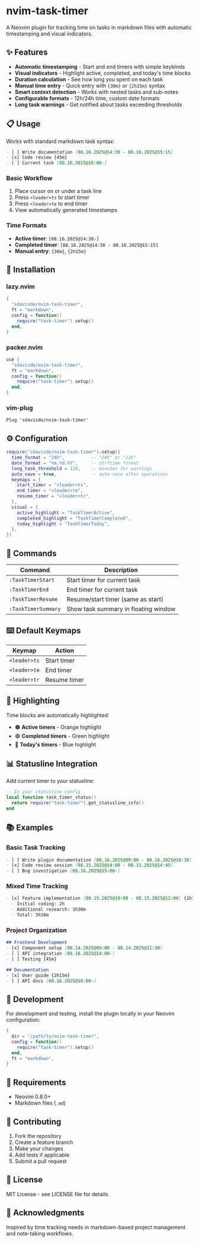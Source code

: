 # nvim-task-timer

A Neovim plugin for tracking time on tasks in markdown files with automatic timestamping and visual indicators.

## ✨ Features

- **Automatic timestamping** - Start and end timers with simple keybinds
- **Visual indicators** - Highlight active, completed, and today's time blocks
- **Duration calculation** - See how long you spent on each task
- **Manual time entry** - Quick entry with `{30m}` or `{2h15m}` syntax
- **Smart context detection** - Works with nested tasks and sub-notes
- **Configurable formats** - 12h/24h time, custom date formats
- **Long task warnings** - Get notified about tasks exceeding thresholds

## 📋 Usage

Works with standard markdown task syntax:

```markdown
- [ ] Write documentation [08.16.2025@14:30 - 08.16.2025@15:15]
- [x] Code review {45m}
- [ ] Current task [08.16.2025@16:00-]
```

### Basic Workflow

1. Place cursor on or under a task line
2. Press `<leader>ts` to start timer
3. Press `<leader>te` to end timer
4. View automatically generated timestamps

### Time Formats

- **Active timer**: `[08.16.2025@14:30-]`
- **Completed timer**: `[08.16.2025@14:30 - 08.16.2025@15:15]`
- **Manual entry**: `{30m}`, `{2h15m}`

## 🚀 Installation

### lazy.nvim

```lua
{
  "sdavisde/nvim-task-timer",
  ft = "markdown",
  config = function()
    require("task-timer").setup()
  end,
}
```

### packer.nvim

```lua
use {
  "sdavisde/nvim-task-timer",
  ft = "markdown",
  config = function()
    require("task-timer").setup()
  end,
}
```

### vim-plug

```vim
Plug 'sdavisde/nvim-task-timer'
```

## ⚙️ Configuration

```lua
require("sdavisde/nvim-task-timer").setup({
  time_format = "24h",          -- "24h" or "12h"
  date_format = "%m.%d.%Y",     -- strftime format
  long_task_threshold = 120,    -- minutes for warnings
  auto_save = true,             -- auto-save after operations
  keymaps = {
    start_timer = "<leader>ts",
    end_timer = "<leader>te",
    resume_timer = "<leader>tr",
  },
  visual = {
    active_highlight = "TaskTimerActive",
    completed_highlight = "TaskTimerCompleted",
    today_highlight = "TaskTimerToday",
  },
})
```

## 🎯 Commands

| Command | Description |
|---------|-------------|
| `:TaskTimerStart` | Start timer for current task |
| `:TaskTimerEnd` | End timer for current task |
| `:TaskTimerResume` | Resume/start timer (same as start) |
| `:TaskTimerSummary` | Show task summary in floating window |

## ⌨️ Default Keymaps

| Keymap | Action |
|--------|--------|
| `<leader>ts` | Start timer |
| `<leader>te` | End timer |
| `<leader>tr` | Resume timer |

## 🎨 Highlighting

Time blocks are automatically highlighted:
- 🟠 **Active timers** - Orange highlight
- 🟢 **Completed timers** - Green highlight
- 🔵 **Today's timers** - Blue highlight

## 📊 Statusline Integration

Add current timer to your statusline:

```lua
-- In your statusline config
local function task_timer_status()
  return require("task-timer").get_statusline_info()
end
```

## 📚 Examples

### Basic Task Tracking
```markdown
- [ ] Write plugin documentation [08.16.2025@09:00 - 08.16.2025@10:30]
- [x] Code review session [08.15.2025@14:00 - 08.15.2025@14:45]
- [ ] Bug investigation [08.16.2025@15:00-]
```

### Mixed Time Tracking
```markdown
- [x] Feature implementation [08.15.2025@10:00 - 08.15.2025@12:00] {1h30m}
  - Initial coding: 2h
  - Additional research: 1h30m
  - Total: 3h30m
```

### Project Organization
```markdown
## Frontend Development
- [x] Component setup [08.14.2025@09:00 - 08.14.2025@11:30]
- [ ] API integration [08.16.2025@14:00-]
- [ ] Testing {45m}

## Documentation
- [x] User guide {2h15m}
- [ ] API docs [08.16.2025@16:00-]
```

## 🔧 Development

For development and testing, install the plugin locally in your Neovim configuration:

```lua
{
  dir = "/path/to/nvim-task-timer",
  config = function()
    require("task-timer").setup()
  end,
  ft = "markdown",
}
```

## 📝 Requirements

- Neovim 0.8.0+
- Markdown files (`.md`)

## 🤝 Contributing

1. Fork the repository
2. Create a feature branch
3. Make your changes
4. Add tests if applicable
5. Submit a pull request

## 📄 License

MIT License - see LICENSE file for details.

## 🙏 Acknowledgments

Inspired by time tracking needs in markdown-based project management and note-taking workflows.

